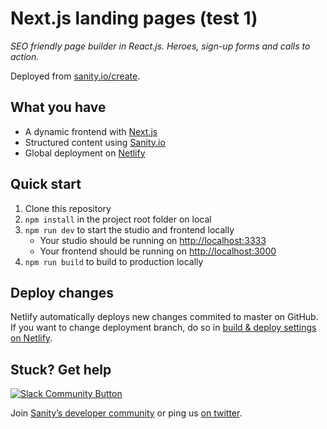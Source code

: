 # Next.js landing pages (test 1)

_SEO friendly page builder in React.js. Heroes, sign-up forms and calls to action._

Deployed from [sanity.io/create](https://www.sanity.io/create/?template=sanity-io%2Fsanity-template-nextjs-landing-pages).

## What you have

- A dynamic frontend with [Next.js](https://nextjs.org)
- Structured content using [Sanity.io](https://www.sanity.io)
- Global deployment on [Netlify](https://netlify.com)

## Quick start

1. Clone this repository
2. `npm install` in the project root folder on local
3. `npm run dev` to start the studio and frontend locally
   - Your studio should be running on [http://localhost:3333](http://localhost:3333)
   - Your frontend should be running on [http://localhost:3000](http://localhost:3000)
4. `npm run build` to build to production locally

## Deploy changes

Netlify automatically deploys new changes commited to master on GitHub. If you want to change deployment branch, do so in [build & deploy settings on Netlify](https://www.netlify.com/docs/continuous-deployment/#branches-deploys).

## Stuck? Get help

[![Slack Community Button](https://slack.sanity.io/badge.svg)](https://slack.sanity.io/)

Join [Sanity’s developer community](https://slack.sanity.io) or ping us [on twitter](https://twitter.com/sanity_io).
